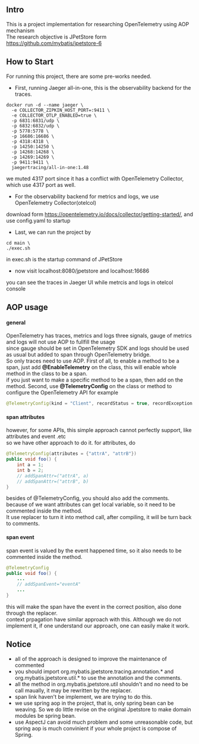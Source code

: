 ## Intro
This is a project implementation for researching OpenTelemetry using AOP mechanism  
The research objective is JPetStore form https://github.com/mybatis/jpetstore-6

## How to Start
For running this project, there are some pre-works needed.  
* First, running Jaeger all-in-one, this is the observability backend for the traces.
```
docker run -d --name jaeger \
  -e COLLECTOR_ZIPKIN_HOST_PORT=:9411 \
  -e COLLECTOR_OTLP_ENABLED=true \
  -p 6831:6831/udp \
  -p 6832:6832/udp \
  -p 5778:5778 \
  -p 16686:16686 \
  -p 4318:4318 \
  -p 14250:14250 \
  -p 14268:14268 \
  -p 14269:14269 \
  -p 9411:9411 \
  jaegertracing/all-in-one:1.48
```
we muted 4317 port since it has a conflict with OpenTelemetry Collector, which use 4317 port as well. 


* For the observability backend for metrics and logs, we use OpenTelemetry Collector(otelcol)  

download form https://opentelemetry.io/docs/collector/getting-started/, and use config.yaml to startup

* Last, we can run the project by
```
cd main \
./exec.sh
```
in exec.sh is the startup command of JPetStore

* now visit localhost:8080/jpetstore and localhost:16686

you can see the traces in Jaeger UI while metrcis and logs in otelcol console

## AOP usage
#### general
OpenTelemetry has traces, metrics and logs three signals, gauge of metrics and logs will not use AOP to fullfill the usage  
since gauge should be set in OpenTelemetry SDK and logs should be used as usual but added to span through OpenTelemetry bridge.  
So only traces need to use AOP.
First of all, to enable a method to be a span, just add **@EnableTelemetry** on the class, this will enable whole method in the class to be a span.  
if you just want to make a specific method to be a span, then add on the method.
Second, use **@TelemetryConfig** on the class or method to configure the OpenTelemetry API
for example
```java
@TelemetryConfig(kind = "Client", recordStatus = true, recordException = true, incrementBy = 1)
```
#### span attributes
however, for some APIs, this simple approach cannot perfectly support, like attributes and event .etc  
so we have other approach to do it.
for attributes, do
```java
@TelemetryConfig(attributes = {"attrA", "attrB"})
public void foo() {
    int a = 1;
    int b = 2;
    // addSpanAttr=("attrA", a)
    // addSpanAttr=("attrB", b)
}
```
besides of @TelemetryConfig, you should also add the comments.  
because of we want attributes can get local variable, so it need to be commented inside the method.  
It use replacer to turn it into method call, after compiling, it will be turn back to comments.

#### span event
span event is valued by the event happened time, so it also needs to be commented inside the method.
```java
@TelemetryConfig
public void foo() {
    ...
    // addSpanEvent="eventA"
    ...
}
```
this will make the span have the event in the correct position, also done through the replacer.  
context prpagation have similar approach with this. Although we do not implement it, if one understand our approach, one can easily make it work.  

## Notice
* all of the approach is designed to improve the maintenance of commented
* you should import org.mybatis.jpetstore.tracing.annotation.\* and org.mybatis.jpetstore.util.\* to use the annotation and the comments.
* all the method in org.mybatis.jpetstore.util shouldn't and no need to be call maually, it may be rewritten by the replacer.
* span link haven't be implement, we are trying to do this.
* we use spring aop in the project, that is, only spring bean can be weaving. So we do little revise on the original Jpetstore to make domain modules be spring bean.
* use AspectJ can avoid much problem and some unreasonable code, but spring aop is much convinient if your whole project is compose of Spring.
